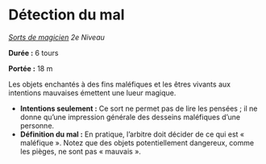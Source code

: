 # Détection du mal


*[Sorts de magicien](../Sorts_de_magicien.md) 2e Niveau*

**Durée :** 6 tours

**Portée :** 18 m

Les objets enchantés à des fins maléfiques et les êtres vivants aux
intentions mauvaises émettent une lueur magique.

  - **Intentions seulement :** Ce sort ne permet pas de lire les pensées
    ; il ne donne qu’une impression générale des desseins maléfiques
    d’une personne.
  - **Définition du mal :** En pratique, l’arbitre doit décider de ce
    qui est « maléfique ». Notez que des objets potentiellement
    dangereux, comme les pièges, ne sont pas « mauvais ».